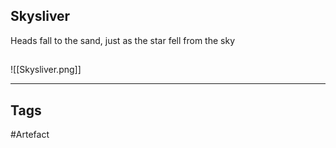 ## Skysliver
Heads fall to the sand, just as the star fell from the sky
## 
![[Skysliver.png]]

---
## Tags
#Artefact